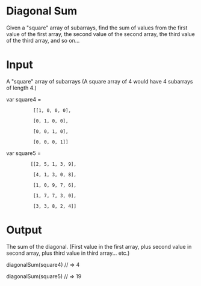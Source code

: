 # Diagonal Sum
Given a "square" array of subarrays, find the sum of values from the first value of the first array, the second value of the second array, the third value of the third array, and so on...

# Input

A "square" array of subarrays (A square array of 4 would have 4 subarrays of length 4.)

var square4 =

              [[1, 0, 0, 0],

              [0, 1, 0, 0],

              [0, 0, 1, 0],

              [0, 0, 0, 1]]

var square5 =

             [[2, 5, 1, 3, 9],

              [4, 1, 3, 0, 8],

              [1, 0, 9, 7, 6],

              [1, 7, 7, 3, 0],

              [3, 3, 8, 2, 4]]

# Output

The sum of the diagonal. (First value in the first array, plus second value in second array, plus third value in third array... etc.)

diagonalSum(square4) // => 4

diagonalSum(square5) // => 19
